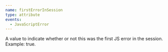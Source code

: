 ```yaml
---
name: firstErrorInSession
type: attribute
events:
  - JavaScriptError
---
```


A value to indicate whether or not this was the first JS error in the session. Example: true.